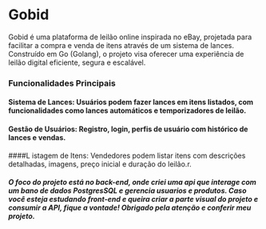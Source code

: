# Gobid 

Gobid é uma plataforma de leilão online inspirada no eBay, projetada para facilitar a compra e venda de itens através de um sistema de lances. Construído em Go (Golang), o projeto visa oferecer uma experiência de leilão digital eficiente, segura e escalável.

### Funcionalidades Principais

#### Sistema de Lances: Usuários podem fazer lances em itens listados, com funcionalidades como lances automáticos e temporizadores de leilão.
#### Gestão de Usuários: Registro, login, perfis de usuário com histórico de lances e vendas.
####L istagem de Itens: Vendedores podem listar itens com descrições detalhadas, imagens, preço inicial e duração do leilão.r.
 
##### O foco do projeto está no back-end, onde criei uma api que interage com um bano de dados PostgresSQL e gerencia usuarios e produtos. Caso você esteja estudando front-end e queira criar a parte visual do projeto e consumir a API, fique a vontade! Obrigado pela atenção e conferir meu projeto.
